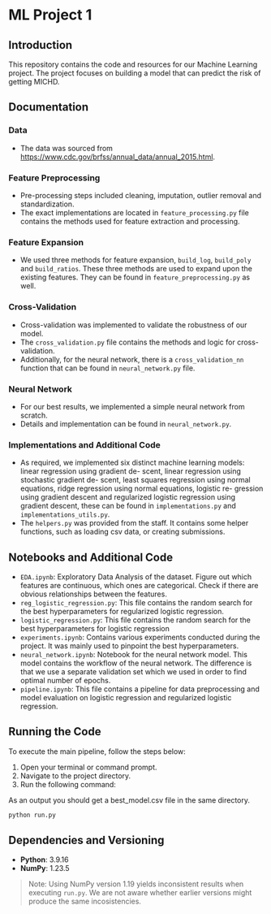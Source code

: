 # ML Project 1

## Introduction

This repository contains the code and resources for our Machine Learning project. The project focuses on building a model that can predict the risk of getting MICHD.

## Documentation

### Data

- The data was sourced from https://www.cdc.gov/brfss/annual_data/annual_2015.html.

### Feature Preprocessing

- Pre-processing steps included cleaning, imputation, outlier removal and standardization. 
- The exact implementations are located in `feature_processing.py` file contains the methods used for feature extraction and processing.

### Feature Expansion

- We used three methods for feature expansion, `build_log`, `build_poly` and `build_ratios`. These three methods are used to expand upon the existing features. They can be found in `feature_preprocessing.py` as well.

### Cross-Validation

- Cross-validation was implemented to validate the robustness of our model.
- The `cross_validation.py` file contains the methods and logic for cross-validation.
- Additionally, for the neural network, there is a `cross_validation_nn` function that can be found in `neural_network.py` file.
  
### Neural Network

- For our best results, we implemented a simple neural network from scratch.
- Details and implementation can be found in `neural_network.py`.

### Implementations and Additional Code

- As required, we implemented six distinct machine learning models: linear regression using gradient de- scent, linear regression using stochastic gradient de- scent, least squares regression using normal equations, ridge regression using normal equations, logistic re- gression using gradient descent and regularized logistic regression using gradient descent, these can be found in `implementations.py` and `implementations_utils.py`.
- The `helpers.py` was provided from the staff. It contains some helper functions, such as loading csv data, or creating submissions.

## Notebooks and Additional Code

- `EDA.ipynb`: Exploratory Data Analysis of the dataset. Figure out which features are continuous, which ones are categorical. Check if there are obvious relationships between the features.
- `reg_logistic_regression.py`: This file contains the random search for the best hyperparameters for regularized logistic regression.
- `logistic_regression.py`: This file contains the random search for the best hyperparameters for logistic regression
- `experiments.ipynb`: Contains various experiments conducted during the project. It was mainly used to pinpoint the best hyperparameters.
- `neural_network.ipynb`: Notebook for the neural network model. This model contains the workflow of the neural network. The difference is that we use a separate validation set which we used in order to find optimal number of epochs.
- `pipeline.ipynb`: This file contains a pipeline for data preprocessing and model evaluation on logistic regression and regularized logistic regression.

## Running the Code
To execute the main pipeline, follow the steps below:

1. Open your terminal or command prompt.
2. Navigate to the project directory.
3. Run the following command:

As an output you should get a best_model.csv file in the same directory.

```bash
python run.py
```
## Dependencies and Versioning

- **Python**: 3.9.16
- **NumPy**: 1.23.5

> Note: Using NumPy version 1.19 yields inconsistent results when executing `run.py`. We are not aware whether earlier versions might produce the same incosistencies.
